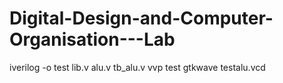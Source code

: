 # Digital-Design-and-Computer-Organisation---Lab

iverilog -o test lib.v alu.v tb_alu.v
vvp test
gtkwave testalu.vcd
